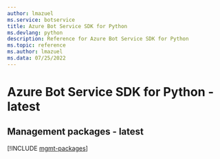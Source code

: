 ```yaml
---
author: lmazuel
ms.service: botservice
title: Azure Bot Service SDK for Python
ms.devlang: python
description: Reference for Azure Bot Service SDK for Python
ms.topic: reference
ms.author: lmazuel
ms.data: 07/25/2022
---
```

# Azure Bot Service SDK for Python - latest

## Management packages - latest
[!INCLUDE [mgmt-packages](bot-service-mgmt-index.md)]
